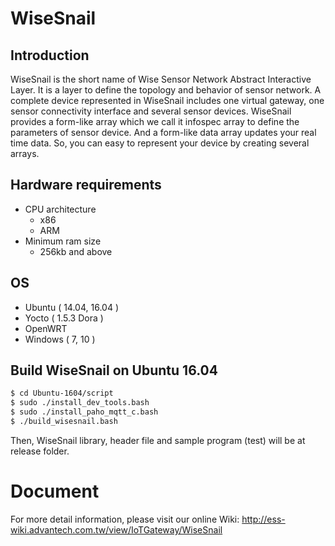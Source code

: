 # WiseSnail
## Introduction
WiseSnail is the short name of Wise Sensor Network Abstract Interactive Layer. It is a layer to define the topology and behavior of sensor network. A complete device represented in WiseSnail includes one virtual gateway, one sensor connectivity interface and several sensor devices. WiseSnail provides a form-like array which we call it infospec array to define the parameters of sensor device. And a form-like data array updates your real time data. So, you can easy to represent your device by creating several arrays.

## Hardware requirements
  - CPU architecture
    * x86
    * ARM
  - Minimum ram size
    * 256kb and above

## OS
  * Ubuntu ( 14.04, 16.04 )
  * Yocto ( 1.5.3 Dora )
  * OpenWRT
  * Windows ( 7, 10 )

## Build WiseSnail on Ubuntu 16.04
```sh
$ cd Ubuntu-1604/script
$ sudo ./install_dev_tools.bash
$ sudo ./install_paho_mqtt_c.bash
$ ./build_wisesnail.bash
```

Then, WiseSnail library, header file and sample program (test) will be at release folder.

# Document
For more detail information, please visit our online Wiki:
http://ess-wiki.advantech.com.tw/view/IoTGateway/WiseSnail
